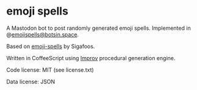 # emoji spells

A Mastodon bot to post randomly generated emoji spells. Implemented in @emojispells@botsin.space.

Based on [emoji-spells](https://github.com/Sigafoos/emoji-spells) by Sigafoos.

Written in CoffeeScript using [Improv](https://github.com/sequitur/improv) procedural generation engine.

Code license: MIT (see license.txt)

Data license: JSON
